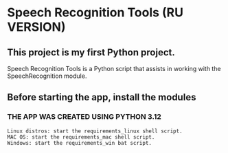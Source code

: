 # Speech Recognition Tools (RU VERSION)
## This project is my first Python project.
Speech Recognition Tools is a Python script that assists in working with the SpeechRecognition module.

## Before starting the app, install the modules
### THE APP WAS CREATED USING PYTHON 3.12
```
Linux distros: start the requirements_linux shell script.
MAC OS: start the requirements_mac shell script.
Windows: start the requirements_win bat script.
```
